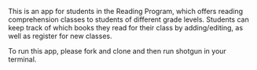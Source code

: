 This is an app for students in the Reading Program, which offers reading comprehension classes to students of different grade levels. Students can keep track of which books they read for their class by adding/editing, as well as register for new classes.

To run this app, please fork and clone and then run shotgun in your terminal.
